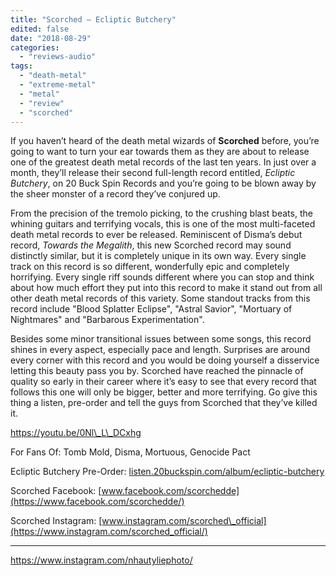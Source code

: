 ```yaml
---
title: "Scorched – Ecliptic Butchery"
edited: false
date: "2018-08-29"
categories:
  - "reviews-audio"
tags:
  - "death-metal"
  - "extreme-metal"
  - "metal"
  - "review"
  - "scorched"
---
```


If you haven’t heard of the death metal wizards of **Scorched** before, you’re going to want to turn your ear towards them as they are about to release one of the greatest death metal records of the last ten years. In just over a month, they’ll release their second full-length record entitled, _Ecliptic Butchery_, on 20 Buck Spin Records and you’re going to be blown away by the sheer monster of a record they’ve conjured up.

From the precision of the tremolo picking, to the crushing blast beats, the whining guitars and terrifying vocals, this is one of the most multi-faceted death metal records to ever be released. Reminiscent of Disma’s debut record, _Towards the Megalith_, this new Scorched record may sound distinctly similar, but it is completely unique in its own way. Every single track on this record is so different, wonderfully epic and completely horrifying. Every single riff sounds different where you can stop and think about how much effort they put into this record to make it stand out from all other death metal records of this variety. Some standout tracks from this record include "Blood Splatter Eclipse", "Astral Savior", "Mortuary of Nightmares" and "Barbarous Experimentation".

Besides some minor transitional issues between some songs, this record shines in every aspect, especially pace and length. Surprises are around every corner with this record and you would be doing yourself a disservice letting this beauty pass you by. Scorched have reached the pinnacle of quality so early in their career where it’s easy to see that every record that follows this one will only be bigger, better and more terrifying. Go give this thing a listen, pre-order and tell the guys from Scorched that they’ve killed it.

https://youtu.be/0Nl\_L\_DCxhg

For Fans Of: Tomb Mold, Disma, Mortuous, Genocide Pact

Ecliptic Butchery Pre-Order: [listen.20buckspin.com/album/ecliptic-butchery](https://listen.20buckspin.com/album/ecliptic-butchery)

Scorched Facebook: [www.facebook.com/scorchedde](https://www.facebook.com/scorchedde/)

Scorched Instagram: [www.instagram.com/scorched\_official](https://www.instagram.com/scorched_official/)

* * *

https://www.instagram.com/nhautyliephoto/
